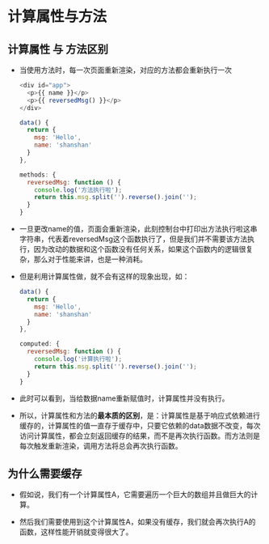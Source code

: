 # 计算属性与方法

## 计算属性 与 方法区别

  - 当使用方法时，每一次页面重新渲染，对应的方法都会重新执行一次

    ```javascript
    <div id="app">
      <p>{{ name }}</p>
      <p>{{ reversedMsg() }}</p>
    </div>
    ```

    ```javascript
    data() {
      return {
        msg: 'Hello',
        name: 'shanshan'
      }
    },

    methods: {
      reversedMsg: function () {
        console.log('方法执行啦');
        return this.msg.split('').reverse().join('');
      }
    }
    ```

  - 一旦更改name的值，页面会重新渲染，此刻控制台中打印出方法执行啦这串字符串，代表着reversedMsg这个函数执行了，但是我们并不需要该方法执行，因为改动的数据和这个函数没有任何关系，如果这个函数内的逻辑很复杂，那么对于性能来讲，也是一种消耗。

  - 但是利用计算属性做，就不会有这样的现象出现，如：

    ```javascript
    data() {
      return {
        msg: 'Hello',
        name: 'shanshan'
      }
    },

    computed: {
      reversedMsg: function () {
        console.log('计算执行啦');
        return this.msg.split('').reverse().join('');
      }
    }
    ```

  - 此时可以看到，当给数据name重新赋值时，计算属性并没有执行。

  - 所以，计算属性和方法的**最本质的区别**，是：计算属性是基于响应式依赖进行缓存的，计算属性的值一直存于缓存中，只要它依赖的data数据不改变，每次访问计算属性，都会立刻返回缓存的结果，而不是再次执行函数。而方法则是每次触发重新渲染，调用方法将总会再次执行函数。

## 为什么需要缓存

  - 假如说，我们有一个计算属性A，它需要遍历一个巨大的数组并且做巨大的计算。

  - 然后我们需要使用到这个计算属性A，如果没有缓存，我们就会再次执行A的函数，这样性能开销就变得很大了。
